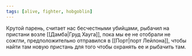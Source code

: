 ```yaml
---
tags: [alive, fighter, hobgoblin]
---
```

Крутой парень, считает нас бесчестными убийцами, рыбачил на пристани возле [[Дамба|Груд Хауга]], пока мы ее не отобрали не сожгли, предположительно отправился в [[Порт|порт Лейлона]], чтобы найти там новую пристань для того чтобы охранять ее и рыбачить там.
